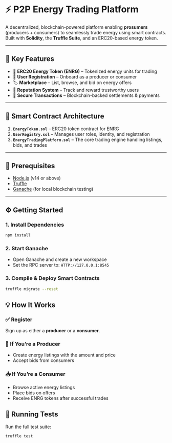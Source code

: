 # ⚡ P2P Energy Trading Platform

A decentralized, blockchain-powered platform enabling **prosumers** (producers + consumers) to seamlessly trade energy using smart contracts. Built with **Solidity**, the **Truffle Suite**, and an ERC20-based energy token.

---

## 🚀 Key Features

- 🔋 **ERC20 Energy Token (ENRG)** – Tokenized energy units for trading  
- 👥 **User Registration** – Onboard as a producer or consumer  
- 🏷️ **Marketplace** – List, browse, and bid on energy offers  
- 🌟 **Reputation System** – Track and reward trustworthy users  
- 🔐 **Secure Transactions** – Blockchain-backed settlements & payments  

---

## 🧠 Smart Contract Architecture

1. **`EnergyToken.sol`** – ERC20 token contract for ENRG  
2. **`UserRegistry.sol`** – Manages user roles, identity, and registration  
3. **`EnergyTradingPlatform.sol`** – The core trading engine handling listings, bids, and trades  

---

## 🔧 Prerequisites

- [Node.js](https://nodejs.org/) (v14 or above)  
- [Truffle](https://trufflesuite.com/truffle/)  
- [Ganache](https://trufflesuite.com/ganache/) (for local blockchain testing)  

---

## ⚙️ Getting Started

### 1. Install Dependencies
```bash
npm install

```
### 2. Start Ganache
- Open Ganache and create a new workspace  
- Set the RPC server to: `HTTP://127.0.0.1:8545`

### 3. Compile & Deploy Smart Contracts
```bash
truffle migrate --reset

```
## 💡 How It Works

### ✅ Register
Sign up as either a **producer** or a **consumer**.

### 🔄 If You’re a Producer
- Create energy listings with the amount and price
- Accept bids from consumers

### 📥 If You’re a Consumer
- Browse active energy listings
- Place bids on offers
- Receive ENRG tokens after successful trades

## 🧪 Running Tests

Run the full test suite:
```bash
truffle test


